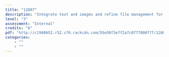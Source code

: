 ```yaml
---
title: "12887"
description: "Integrate text and images and refine file management for generic text and information management"
level: "3"
assessment: "Internal"
credits: "6"
pdf: "http://c1940652.r52.cf0.rackcdn.com/55e50f3eff2a7c0777000f7f/12887.pdf"
categories:
    - ""
    - ""
---
```

